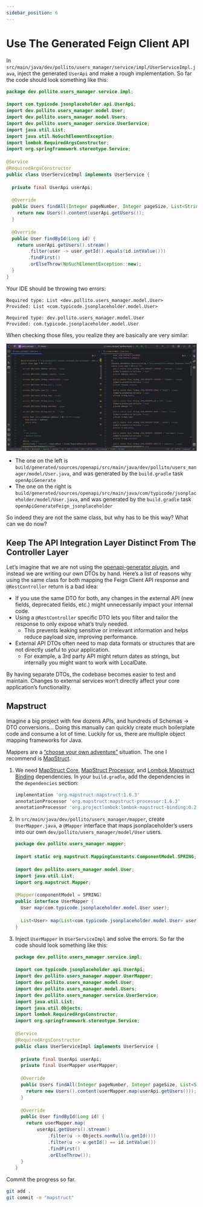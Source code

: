 ```yaml
---
sidebar_position: 6
---
```


# Use The Generated Feign Client API

In `src/main/java/dev/pollito/users_manager/service/impl/UserServiceImpl.java`, inject the generated `UserApi` and make a rough implementation. So far the code should look something like this:

```java
package dev.pollito.users_manager.service.impl;

import com.typicode.jsonplaceholder.api.UserApi;
import dev.pollito.users_manager.model.User;
import dev.pollito.users_manager.model.Users;
import dev.pollito.users_manager.service.UserService;
import java.util.List;
import java.util.NoSuchElementException;
import lombok.RequiredArgsConstructor;
import org.springframework.stereotype.Service;

@Service
@RequiredArgsConstructor
public class UserServiceImpl implements UserService {

  private final UserApi userApi;

  @Override
  public Users findAll(Integer pageNumber, Integer pageSize, List<String> pageSort, String q) {
    return new Users().content(userApi.getUsers());
  }

  @Override
  public User findById(Long id) {
    return userApi.getUsers().stream()
        .filter(user -> user.getId().equals(id.intValue()))
        .findFirst()
        .orElseThrow(NoSuchElementException::new);
  }
}
```

Your IDE should be throwing two errors:

```log
Required type: List <dev.pollito.users_manager.model.User>
Provided: List <com.typicode.jsonplaceholder.model.User>
```

```log
Required type: dev.pollito.users_manager.model.User
Provided: com.typicode.jsonplaceholder.model.User
```

When checking those files, you realize they are basically are very similar:

![users.png](img/users.png)

* The one on the left is `build/generated/sources/openapi/src/main/java/dev/pollito/users_manager/model/User.java`, and was generated by the `build.gradle` task `openApiGenerate`
* The one on the right is `build/generated/sources/openapi/src/main/java/com/typicode/jsonplaceholder/model/User.java`, and was generated by the `build.gradle` task `openApiGenerateFeign_jsonplaceholder`

So indeed they are not the same class, but why has to be this way? What can we do now?

## Keep The API Integration Layer Distinct From The Controller Layer

Let’s imagine that we are not using the [openapi-generator plugin](https://github.com/OpenAPITools/openapi-generator), and instead we are writing our own DTOs by hand. Here’s a list of reasons why using the same class for both mapping the Feign Client API response and `@RestController` return is a bad idea:

* If you use the same DTO for both, any changes in the external API (new fields, deprecated fields, etc.) might unnecessarily impact your internal code.
* Using a `@RestController` specific DTO lets you filter and tailor the response to only expose what’s truly needed.
  * This prevents leaking sensitive or irrelevant information and helps reduce payload size, improving performance.
* External API DTOs often need to map data formats or structures that are not directly useful to your application.
  * For example, a 3rd party API might return dates as strings, but internally you might want to work with LocalDate.

By having separate DTOs, the codebase becomes easier to test and maintain. Changes to external services won’t directly affect your core application’s functionality.

## Mapstruct

Imagine a big project with few dozens APIs, and hundreds of Schemas -> DTO conversions... Doing this manually can quickly create much boilerplate code and consume a lot of time. Luckily for us, there are multiple object mapping frameworks for Java.

Mappers are a [“choose your own adventure”](https://www.baeldung.com/java-performance-mapping-frameworks) situation. The one I recommend is [MapStruct](https://mapstruct.org/).

1. We need [MapStruct Core](https://mvnrepository.com/artifact/org.mapstruct/mapstruct), [MapStruct Processor](https://mvnrepository.com/artifact/org.mapstruct/mapstruct-processor), and [Lombok Mapstruct Binding](https://mvnrepository.com/artifact/org.projectlombok/lombok-mapstruct-binding) dependencies. In your `build.gradle`, add the dependencies in the `dependencies` section:

    ```groovy
    implementation 'org.mapstruct:mapstruct:1.6.3'
    annotationProcessor 'org.mapstruct:mapstruct-processor:1.6.3'
    annotationProcessor 'org.projectlombok:lombok-mapstruct-binding:0.2.0'
    ```

2. In `src/main/java/dev/pollito/users_manager/mapper`, create `UserMapper.java`, a `@Mapper` interface that maps jsonplaceholder’s users into our own `dev/pollito/users_manager/model/User` users.

    ```java
    package dev.pollito.users_manager.mapper;
    
    import static org.mapstruct.MappingConstants.ComponentModel.SPRING;
    
    import dev.pollito.users_manager.model.User;
    import java.util.List;
    import org.mapstruct.Mapper;
    
    @Mapper(componentModel = SPRING)
    public interface UserMapper {
      User map(com.typicode.jsonplaceholder.model.User user);
    
      List<User> map(List<com.typicode.jsonplaceholder.model.User> users);
    }
    ```
   
3. Inject `UserMapper` in `UserServiceImpl` and solve the errors. So far the code should look something like this:

    ```java
    package dev.pollito.users_manager.service.impl;
    
    import com.typicode.jsonplaceholder.api.UserApi;
    import dev.pollito.users_manager.mapper.UserMapper;
    import dev.pollito.users_manager.model.User;
    import dev.pollito.users_manager.model.Users;
    import dev.pollito.users_manager.service.UserService;
    import java.util.List;
    import java.util.Objects;
    import lombok.RequiredArgsConstructor;
    import org.springframework.stereotype.Service;
    
    @Service
    @RequiredArgsConstructor
    public class UserServiceImpl implements UserService {
    
      private final UserApi userApi;
      private final UserMapper userMapper;
    
      @Override
      public Users findAll(Integer pageNumber, Integer pageSize, List<String> pageSort, String q) {
        return new Users().content(userMapper.map(userApi.getUsers()));
      }
    
      @Override
      public User findById(Long id) {
        return userMapper.map(
            userApi.getUsers().stream()
                .filter(u -> Objects.nonNull(u.getId()))
                .filter(u -> u.getId() == id.intValue())
                .findFirst()
                .orElseThrow());
      }
    }
    ```

Commit the progress so far.

```bash
git add .
git commit -m "mapstruct"
```